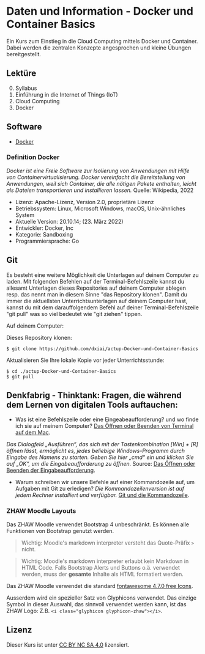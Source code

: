 # Daten und Information - Docker und Container Basics

Ein Kurs zum Einstieg in die Cloud Computing mittels Docker und Container. Dabei werden die zentralen Konzepte angesprochen und kleine Übungen bereitgestellt.

## Lektüre
0. Syllabus
1. Einführung in die Internet of Things (IoT)
2. Cloud Computing
3. Docker 

## Software
- <a href="https://www.docker.com">Docker</a>

### Definition Docker

*Docker ist eine Freie Software zur Isolierung von Anwendungen mit Hilfe von Containervirtualisierung. Docker vereinfacht die Bereitstellung von Anwendungen, weil sich Container, die alle nötigen Pakete enthalten, leicht als Dateien transportieren und installieren lassen.* Quelle: Wikipedia, 2022

- Lizenz: Apache-Lizenz, Version 2.0, proprietäre Lizenz
- Betriebssystem: Linux, Microsoft Windows, macOS, Unix-ähnliches System
- Aktuelle Version: 20.10.14; (23. März 2022)
- Entwickler: Docker, Inc
- Kategorie: Sandboxing
- Programmiersprache: Go


## Git

Es besteht eine weitere Möglichkeit die Unterlagen auf deinem Computer zu laden. Mit folgenden Befehlen auf der Terminal-Befehlszeile kannst du allesamt Unterlagen dieses Repositories auf deinem Computer ablegen resp. das nennt man in diesem Sinne "das Repository klonen". Damit du immer die aktuellsten Unterrichtsunterlagen auf deinem Computer hast, kannst du mit dem darauffolgendem Befehl auf deiner Terminal-Befehlszeile "git pull" was so viel bedeutet wie "git ziehen" tippen.


Auf deinem Computer:

Dieses Repository klonen:

```
$ git clone https://github.com/dxiai/actup-Docker-und-Container-Basics
```

Aktualisieren Sie Ihre lokale Kopie vor jeder Unterrichtsstunde:

```
$ cd ./actup-Docker-und-Container-Basics
$ git pull
```

## Denkfabrig - Thinktank: Fragen, die während dem Lernen von digitalen Tools auftauchen: 

- Was ist eine Befehlszeile oder eine Eingeabeaufforderung? und wo finde ich sie auf meinem Computer? 
[Das Öffnen oder Beenden von Terminal auf dem Mac](https://support.apple.com/de-ch/guide/terminal/apd5265185d-f365-44cb-8b09-71a064a42125/mac).

*Das Dialogfeld „Ausführen“, das sich mit der Tastenkombination [Win] + [R] öffnen lässt, ermöglicht es, jedes beliebige Windows-Programm durch Eingabe des Namens zu starten. Geben Sie hier „cmd“ ein und klicken Sie auf „OK“, um die Eingabeaufforderung zu öffnen.* Source: [Das Öffnen oder Beenden der Eingabeaufforderung](https://www.ionos.de/digitalguide/server/tools/eingabeaufforderung-oeffnen/). 
- Warum schreiben wir unsere Befehle auf einer Kommandozeile auf, um Aufgaben mit Git zu erledigen? *Die Kommandozeilenversion ist auf jedem Rechner installiert und verfügbar.* [Git und die Kommandozeile](https://git-scm.com/book/de/v2/Erste-Schritte-Die-Kommandozeile).

### ZHAW Moodle Layouts

Das ZHAW Moodle verwendet Bootstrap 4 unbeschränkt. Es können alle Funktionen von Bootstrap genutzt werden. 

> Wichtig: Moodle's markdown interpreter versteht das Quote-Präfix `>` nicht. 

> Wichtig: Moodle's markdown interpreter erlaubt kein Markdown in HTML Code. Falls Bootstrap Alerts und Buttons o.ä. verwendet werden, muss der **gesamte** Inhalte als HTML formatiert werden.

Das ZHAW Moodle verwendet die standard [fontawesome 4.7.0 free Icons](https://fontawesome.com/v4.7.0/icons/). 

Ausserdem wird ein spezieller Satz von Glyphicons verwendet. Das einzige Symbol in dieser Auswahl, das sinnvoll verwendet werden kann, ist das ZHAW Logo: Z.B. `<i class="glyphicon glyphicon-zhaw"></i>`.

## Lizenz

Dieser Kurs ist unter [CC BY NC SA 4.0](http://creativecommons.org/licenses/by-nc-sa/4.0/) lizensiert.
